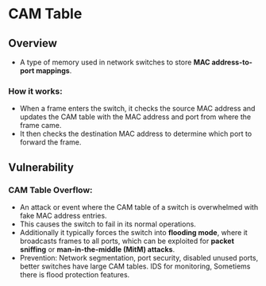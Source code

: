 # CAM Table

## Overview
- A type of memory used in network switches to store **MAC address-to-port mappings**.
### How it works:
  - When a frame enters the switch, it checks the source MAC address and updates the CAM table with the MAC address and port from where the frame came.
  - It then checks the destination MAC address to determine which port to forward the frame.

## Vulnerability
### CAM Table Overflow:
  - An attack or event where the CAM table of a switch is overwhelmed with fake MAC address entries.
  - This causes the switch to fail in its normal operations.
  - Additionally it typically forces the switch into **flooding mode**, where it broadcasts frames to all ports, which can be exploited for **packet sniffing** or **man-in-the-middle (MitM) attacks**.
  - Prevention: Network segmentation, port security, disabled unused ports, better switches have large CAM tables. IDS for monitoring, Sometiems there is flood protection features. 
